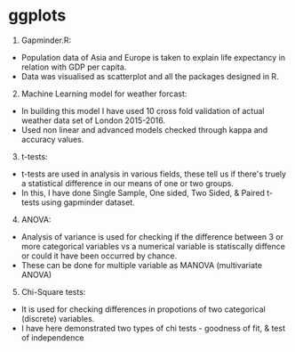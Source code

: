 # ggplots

1. Gapminder.R:
- Population data of Asia and Europe is taken to explain life expectancy in relation with GDP per capita. 
- Data was visualised as scatterplot and all the packages designed in R. 

2. Machine Learning model for weather forcast:
- In building this model I have used 10 cross fold validation of actual weather data set of London 2015-2016.
- Used non linear and advanced models checked through kappa and accuracy values.

3. t-tests:
- t-tests are used in analysis in various fields, these tell us if there's truely a statistical difference in our means of one or two groups.
- In this, I have done Single Sample, One sided, Two Sided, & Paired t-tests using gapminder dataset.

4. ANOVA:
- Analysis of variance is used for checking if the difference between 3 or more categorical variables vs a numerical variable is statiscally diffence or could it have been occurred by chance. 
- These can be done for multiple variable as MANOVA (multivariate ANOVA)

5. Chi-Square tests:
- It is used for checking differences in propotions of two categorical (discrete) variables. 
- I have here demonstrated two types of chi tests - goodness of fit, & test of independence
